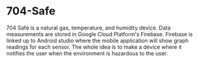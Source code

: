 # 704-Safe
704 Safe is a natural gas, temperature, and humidity device. Data measurements are stored in Google Cloud Platform's Firebase. Firebase is linked up to Android studio where the mobile application will show graph readings for each sensor. The whole idea is to make a device where it notifies the user when the environment is hazardous to the user. 
